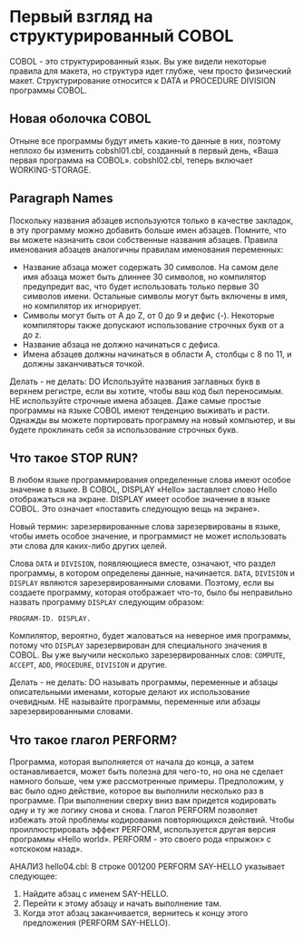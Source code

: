 # Первый взгляд на структурированный COBOL

COBOL - это структурированный язык. Вы уже видели некоторые правила для макета, но структура идет глубже, чем просто физический макет. Структурирование относится к DATA и PROCEDURE DIVISION программы COBOL.

## Новая оболочка COBOL
Отныне все программы будут иметь какие-то данные в них, поэтому неплохо бы изменить cobshl01.cbl, созданный в первый день, «Ваша первая программа на COBOL». cobshl02.cbl, теперь включает WORKING-STORAGE.

## Paragraph Names
Поскольку названия абзацев используются только в качестве закладок, в эту программу можно добавить больше имен абзацев. Помните, что вы можете назначить свои собственные названия абзацев. Правила именования абзацев аналогичны правилам именования переменных:

* Название абзаца может содержать 30 символов. На самом деле имя абзаца может быть длиннее 30 символов, но компилятор предупредит вас, что будет использовать только первые 30 символов имени. Остальные символы могут быть включены в имя, но компилятор их игнорирует.
* Символы могут быть от A до Z, от 0 до 9 и дефис (-). Некоторые компиляторы также допускают использование строчных букв от a до z.
* Название абзаца не должно начинаться с дефиса.
* Имена абзацев должны начинаться в области A, столбцы с 8 по 11, и должны заканчиваться точкой.

Делать - не делать: DO Используйте названия заглавных букв в верхнем регистре, если вы хотите, чтобы ваш код был переносимым.
НЕ используйте строчные имена абзацев. Даже самые простые программы на языке COBOL имеют тенденцию выживать и расти. Однажды вы можете портировать программу на новый компьютер, и вы будете проклинать себя за использование строчных букв.

## Что такое STOP RUN?
В любом языке программирования определенные слова имеют особое значение в языке. В COBOL, DISPLAY «Hello» заставляет слово Hello отображаться на экране. DISPLAY имеет особое значение в языке COBOL. Это означает «поставить следующую вещь на экране».

Новый термин: зарезервированные слова зарезервированы в языке, чтобы иметь особое значение, и программист не может использовать эти слова для каких-либо других целей.

Слова `DATA` и `DIVISION`, появляющиеся вместе, означают, что раздел программы, в котором определены данные, начинается. `DATA`, `DIVISION` и `DISPLAY` являются зарезервированными словами. Поэтому, если вы создаете программу, которая отображает что-то, было бы неправильно назвать программу `DISPLAY` следующим образом:
```
PROGRAM-ID. DISPLAY.
```
Компилятор, вероятно, будет жаловаться на неверное имя программы, потому что `DISPLAY` зарезервирован для специального значения в COBOL. Вы уже выучили несколько зарезервированных слов: `COMPUTE`, `ACCEPT`, `ADD`, `PROCEDURE`, `DIVISION` и другие.

Делать - не делать: DO называть программы, переменные и абзацы описательными именами, которые делают их использование очевидным.
НЕ называйте программы, переменные или абзацы зарезервированными словами.

## Что такое глагол PERFORM?
Программа, которая выполняется от начала до конца, а затем останавливается, может быть полезна для чего-то, но она не сделает намного больше, чем уже рассмотренные примеры. Предположим, у вас было одно действие, которое вы выполнили несколько раз в программе. При выполнении сверху вниз вам придется кодировать одну и ту же логику снова и снова.
Глагол PERFORM позволяет избежать этой проблемы кодирования повторяющихся действий. Чтобы проиллюстрировать эффект PERFORM, используется другая версия программы «Hello world». PERFORM - это своего рода «прыжок» с «отскоком назад».

АНАЛИЗ hello04.cbl: В строке 001200 PERFORM SAY-HELLO указывает следующее: 
1. Найдите абзац с именем SAY-HELLO.
2. Перейти к этому абзацу и начать выполнение там.
3. Когда этот абзац заканчивается, вернитесь к концу этого предложения (PERFORM SAY-HELLO).